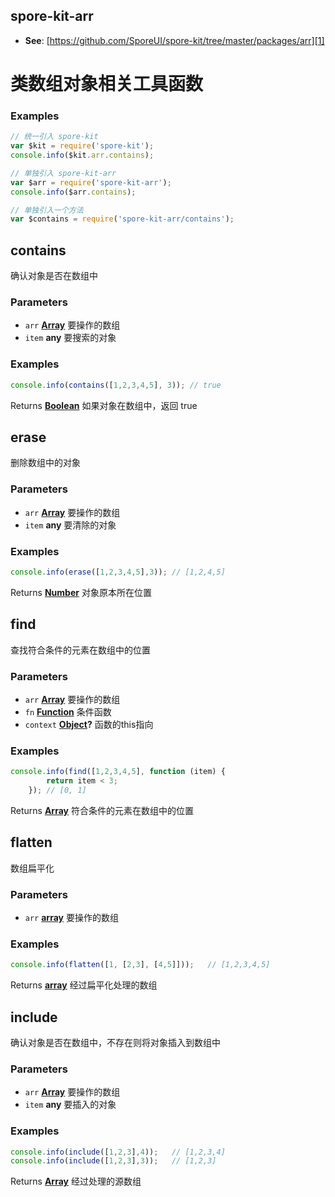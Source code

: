 <!-- Generated by documentation.js. Update this documentation by updating the source code. -->

## spore-kit-arr

*   **See**: [https://github.com/SporeUI/spore-kit/tree/master/packages/arr][1]

# 类数组对象相关工具函数

### Examples

```javascript
// 统一引入 spore-kit
var $kit = require('spore-kit');
console.info($kit.arr.contains);

// 单独引入 spore-kit-arr
var $arr = require('spore-kit-arr');
console.info($arr.contains);

// 单独引入一个方法
var $contains = require('spore-kit-arr/contains');
```

## contains

确认对象是否在数组中

### Parameters

*   `arr` **[Array][2]** 要操作的数组
*   `item` **any** 要搜索的对象

### Examples

```javascript
console.info(contains([1,2,3,4,5], 3));	// true
```

Returns **[Boolean][3]** 如果对象在数组中，返回 true

## erase

删除数组中的对象

### Parameters

*   `arr` **[Array][2]** 要操作的数组
*   `item` **any** 要清除的对象

### Examples

```javascript
console.info(erase([1,2,3,4,5],3));	// [1,2,4,5]
```

Returns **[Number][4]** 对象原本所在位置

## find

查找符合条件的元素在数组中的位置

### Parameters

*   `arr` **[Array][2]** 要操作的数组
*   `fn` **[Function][5]** 条件函数
*   `context` **[Object][6]?** 函数的this指向

### Examples

```javascript
console.info(find([1,2,3,4,5], function (item) {
		return item < 3;
	});	// [0, 1]
```

Returns **[Array][2]** 符合条件的元素在数组中的位置

## flatten

数组扁平化

### Parameters

*   `arr` **[array][2]** 要操作的数组

### Examples

```javascript
console.info(flatten([1, [2,3], [4,5]]));	// [1,2,3,4,5]
```

Returns **[array][2]** 经过扁平化处理的数组

## include

确认对象是否在数组中，不存在则将对象插入到数组中

### Parameters

*   `arr` **[Array][2]** 要操作的数组
*   `item` **any** 要插入的对象

### Examples

```javascript
console.info(include([1,2,3],4));	// [1,2,3,4]
console.info(include([1,2,3],3));	// [1,2,3]
```

Returns **[Array][2]** 经过处理的源数组

[1]: https://github.com/SporeUI/spore-kit/tree/master/packages/arr

[2]: https://developer.mozilla.org/docs/Web/JavaScript/Reference/Global_Objects/Array

[3]: https://developer.mozilla.org/docs/Web/JavaScript/Reference/Global_Objects/Boolean

[4]: https://developer.mozilla.org/docs/Web/JavaScript/Reference/Global_Objects/Number

[5]: https://developer.mozilla.org/docs/Web/JavaScript/Reference/Statements/function

[6]: https://developer.mozilla.org/docs/Web/JavaScript/Reference/Global_Objects/Object
